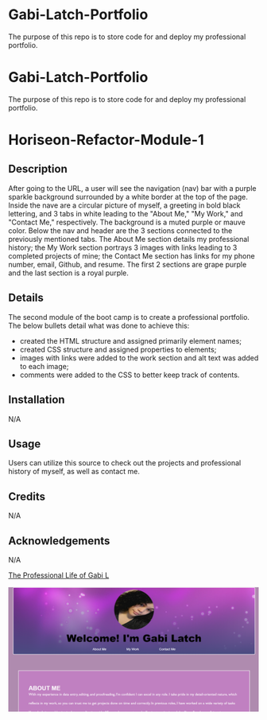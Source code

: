 # Gabi-Latch-Portfolio
The purpose of this repo is to store code for and deploy my professional portfolio.
# Gabi-Latch-Portfolio
The purpose of this repo is to store code for and deploy my professional portfolio.
# Horiseon-Refactor-Module-1

## Description
After going to the URL, a user will see the navigation (nav) bar with a purple sparkle background surrounded by a white border at the top of the page. Inside the nave are a circular picture of myself, a greeting in bold black lettering, and 3 tabs in white leading to the "About Me," "My Work," and "Contact Me," respectively. The background is a muted purple or mauve color. Below the nav and header are the 3 sections connected to the previously mentioned tabs. The About Me section details my professional history; the My Work section portrays 3 images with links leading to 3 completed projects of mine; the Contact Me section has links for my phone number, email, Github, and resume. The first 2 sections are grape purple and the last section is a royal purple. 

## Details
The second module of the boot camp is to create a professional portfolio. The below bullets detail what was done to achieve this: 
- created the HTML structure and assigned primarily element names; 
- created CSS structure and assigned properties to elements; 
- images with links were added to the work section and alt text was added to each image; 
- comments were added to the CSS to better keep track of contents.

## Installation
N/A

## Usage
Users can utilize this source to check out the projects and professional history of myself, as well as contact me.

## Credits
N/A

## Acknowledgements
N/A

[The Professional Life of Gabi L]() 

![Screenshot of my portfolio homepage](./assets/images/portfolio-ss.png)